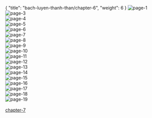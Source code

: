 { "title": "bach-luyen-thanh-than/chapter-6", "weight": 6 }
<img src="bach-luyen-thanh-than_0006_01-99af11d07f3be9b24d27cb5aa734bd0a.webp" alt="page-1" origin="http://1.bp.blogspot.com/-IZBD9KeIH_Y/Vjtf4ci9qdI/AAAAAAAA_a0/YMt3GQR3bLU/s0/2.jpg?imgmax=0"><br/>
<img src="bach-luyen-thanh-than_0006_03-720e52277849d154e78e26873669b026.webp" alt="page-3" origin="http://1.bp.blogspot.com/-spofh6yN8SM/Vjtf5IUcn9I/AAAAAAAA_bM/dJ0J8BOh0lI/s0/3.jpg?imgmax=0"><br/>
<img src="bach-luyen-thanh-than_0006_04-909bf6b7e2e2e15a843ddc7afa0c454a.webp" alt="page-4" origin="http://1.bp.blogspot.com/-TnXnD1TAicw/Vjtf5V4dNII/AAAAAAAA_bE/W4GtNharGEU/s0/4.jpg?imgmax=0"><br/>
<img src="bach-luyen-thanh-than_0006_05-bbcb0302f6f179601bee521db5735a66.webp" alt="page-5" origin="http://1.bp.blogspot.com/-YnNTW2kHSQ4/Vjtf5p1kOiI/AAAAAAAA_bQ/_L7kix6o36E/s0/5.jpg?imgmax=0"><br/>
<img src="bach-luyen-thanh-than_0006_06-84eef5f60795642fd15b8ab32a0c9135.webp" alt="page-6" origin="http://1.bp.blogspot.com/-yN_1SLWIJ3M/Vjtf6Gh_0pI/AAAAAAAA_bY/sRHtBJy9CsU/s0/6.jpg?imgmax=0"><br/>
<img src="bach-luyen-thanh-than_0006_07-5bf76b701296c471b58b022dfce0b163.webp" alt="page-7" origin="http://1.bp.blogspot.com/-8gLrdnletO0/Vjtf6hQ2v0I/AAAAAAAA_bo/C7YiZ3BkPts/s0/7.jpg?imgmax=0"><br/>
<img src="bach-luyen-thanh-than_0006_08-362ce81609235685feb017481391e739.webp" alt="page-8" origin="http://1.bp.blogspot.com/-GwmQprESQcc/Vjtf6tykWTI/AAAAAAAA_bk/cljrSGFoszU/s0/8.jpg?imgmax=0"><br/>
<img src="bach-luyen-thanh-than_0006_09-779d32b14f4449ec07f5b6a876deb06d.webp" alt="page-9" origin="http://1.bp.blogspot.com/-uHG-1LksmiQ/Vjtf7FCnj8I/AAAAAAAA_bw/i0ZZXXpYEB0/s0/9.jpg?imgmax=0"><br/>
<img src="bach-luyen-thanh-than_0006_10-536549f54f9c97651f2524e43adc6033.webp" alt="page-10" origin="http://1.bp.blogspot.com/-FyHKsJAzsX4/Vjtf1VPq2gI/AAAAAAAA_Zw/iHGfGGY-8qg/s0/10.jpg?imgmax=0"><br/>
<img src="bach-luyen-thanh-than_0006_11-eaad60e9af16418600377ec3b7265cad.webp" alt="page-11" origin="http://1.bp.blogspot.com/-mdYbh5WxYUI/Vjtf1aaGwkI/AAAAAAAA_Z0/6GpePa4-w18/s0/11.jpg?imgmax=0"><br/>
<img src="bach-luyen-thanh-than_0006_12-8b29f6b334299d3c187dbff7bfd97ec3.webp" alt="page-12" origin="http://1.bp.blogspot.com/-slunkMu4kxY/Vjtf2PrvWFI/AAAAAAAA_Z4/SOp2sKN6ye4/s0/12.jpg?imgmax=0"><br/>
<img src="bach-luyen-thanh-than_0006_13-7219a32b3c3f882598ece6f85397b7f7.webp" alt="page-13" origin="http://1.bp.blogspot.com/-bGlvyMndMTM/Vjtf2WwyMYI/AAAAAAAA_aE/AQyG_3bEr_A/s0/13.jpg?imgmax=0"><br/>
<img src="bach-luyen-thanh-than_0006_14-9c0178a19f34fbe2a656f672d07868f1.webp" alt="page-14" origin="http://1.bp.blogspot.com/-tsUY14lUmSI/Vjtf2svOEOI/AAAAAAAA_aI/2VgoVLpPIxM/s0/14.jpg?imgmax=0"><br/>
<img src="bach-luyen-thanh-than_0006_15-4228bc0cf681d9ec8d2724c9e1c5c2ba.webp" alt="page-15" origin="http://1.bp.blogspot.com/-uoCFDq4R3VU/Vjtf3MBgGxI/AAAAAAAA_aU/2IRuoKLzU2A/s0/15.jpg?imgmax=0"><br/>
<img src="bach-luyen-thanh-than_0006_16-ee52b6ec2e61105ce4f7386cbb87a2c7.webp" alt="page-16" origin="http://1.bp.blogspot.com/-cRwczz_VisQ/Vjtf3WgRjbI/AAAAAAAA_aY/Id4EcV2DRos/s0/16.jpg?imgmax=0"><br/>
<img src="bach-luyen-thanh-than_0006_17-f811c5fbac749d6a52be533c93ba0e8d.webp" alt="page-17" origin="http://1.bp.blogspot.com/-fuHHT1ypDcs/Vjtf3aRZf9I/AAAAAAAA_ac/QXi7CIyg8kc/s0/17.jpg?imgmax=0"><br/>
<img src="bach-luyen-thanh-than_0006_18-4cdbb86dc3dce4c87e5f4582ce85f804.webp" alt="page-18" origin="http://1.bp.blogspot.com/-Oa2_hx8HGkU/Vjtf4I1kPoI/AAAAAAAA_ao/OxG1AnevRnw/s0/18-vert.jpg?imgmax=0"><br/>
<img src="bach-luyen-thanh-than_0006_19-cfd11c07ab773b8071688ac3bd774d8d.webp" alt="page-19" origin="http://1.bp.blogspot.com/-iCRmQeZMDCQ/Vjtf4RqVM5I/AAAAAAAA_aw/M8Axhyv9_8Q/s0/19.jpg?imgmax=0"><br/>
<br/><a class="nextchap" href="/bach-luyen-thanh-than/chapter-7">chapter-7</a>
